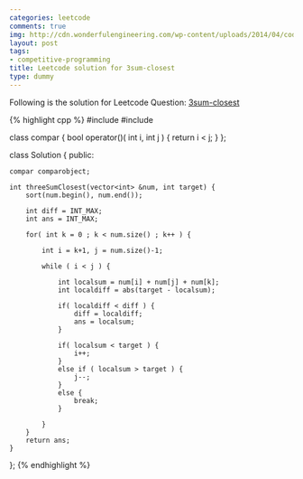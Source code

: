 ```yaml
---
categories: leetcode
comments: true
img: http://cdn.wonderfulengineering.com/wp-content/uploads/2014/04/code-wallpaper-6.png
layout: post
tags:
- competitive-programming
title: Leetcode solution for 3sum-closest
type: dummy
---
```


Following is the solution for Leetcode Question: [3sum-closest](https://leetcode.com/problems/3sum-closest/)

{% highlight cpp %}
#include <algorithm>
#include <cmath>

class compar {
    bool operator()( int i, int j ) {
        return i < j;
    }
};

class Solution {
public:

    compar comparobject;

    int threeSumClosest(vector<int> &num, int target) {
        sort(num.begin(), num.end());
        
        int diff = INT_MAX;
        int ans = INT_MAX;
        
        for( int k = 0 ; k < num.size() ; k++ ) {
            
            int i = k+1, j = num.size()-1;
            
            while ( i < j ) {
                
                int localsum = num[i] + num[j] + num[k];
                int localdiff = abs(target - localsum);
                
                if( localdiff < diff ) {
                    diff = localdiff;
                    ans = localsum;
                }
                
                if( localsum < target ) {
                    i++;
                }
                else if ( localsum > target ) {
                    j--;
                }
                else {
                    break;
                }
                
            }
        }
        return ans;
    }
};
{% endhighlight %}